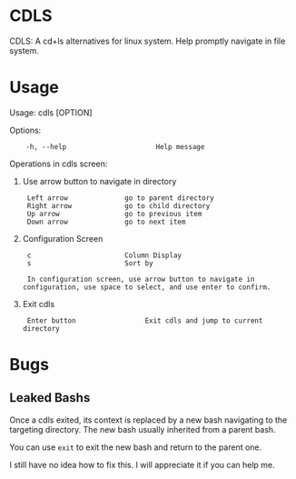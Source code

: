 # CDLS

CDLS: A cd+ls alternatives for linux system. Help promptly navigate in file system.

# Usage

Usage: cdls [OPTION]

Options:

        -h, --help                      Help message

Operations in cdls screen:

1. Use arrow button to navigate in directory

        Left arrow              go to parent directory
        Right arrow             go to child directory
        Up arrow                go to previous item
        Down arrow              go to next item

2. Configuration Screen

        c                       Column Display
        s                       Sort by

        In configuration screen, use arrow button to navigate in configuration, use space to select, and use enter to confirm.

3. Exit cdls

        Enter button                 Exit cdls and jump to current directory

# Bugs

## Leaked Bashs

Once a cdls exited, its context is replaced by a new bash navigating to the targeting directory. The new bash usually inherited from a parent bash.

You can use `exit` to exit the new bash and return to the parent one.

I still have no idea how to fix this. I will appreciate it if you can help me.
